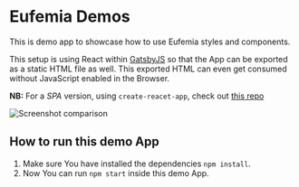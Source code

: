# Eufemia Demos

This is demo app to showcase how to use Eufemia styles and components.

This setup is using React within [GatsbyJS](https://www.gatsbyjs.org) so that the App can be exported as a static HTML file as well. This exported HTML can even get consumed without JavaScript enabled in the Browser.

**NB:** For a _SPA_ version, using `create-reacet-app`, check out [this repo](https://github.com/dnbexperience/eufemia-demo)

![Screenshot comparison](https://github.com/dnbexperience/eufemia-demo/raw/master/misc/screenshot_comparison.png)

## How to run this demo App

1. Make sure You have installed the dependencies `npm install`.
1. Now You can run `npm start` inside this demo App.
